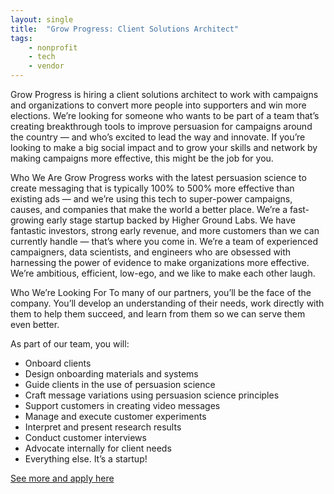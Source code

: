 ```yaml
---
layout: single
title:  "Grow Progress: Client Solutions Architect"
tags: 
    - nonprofit
    - tech
    - vendor
---
```

Grow Progress is hiring a client solutions architect to work with campaigns and organizations to convert more people into supporters and win more elections.
We’re looking for someone who wants to be part of a team that’s creating breakthrough tools to improve persuasion for campaigns around the country — and who’s excited to lead the way and innovate.
If you’re looking to make a big social impact and to grow your skills and network by making campaigns more effective, this might be the job for you.

Who We Are
Grow Progress works with the latest persuasion science to create messaging that is typically 100% to 500% more effective than existing ads — and we’re using this tech to super-power campaigns, causes, and companies that make the world a better place.
We’re a fast-growing early stage startup backed by Higher Ground Labs. We have fantastic investors, strong early revenue, and more customers than we can currently handle — that’s where you come in.
We’re a team of experienced campaigners, data scientists, and engineers who are obsessed with harnessing the power of evidence to make organizations more effective. We’re ambitious, efficient, low-ego, and we like to make each other laugh.

Who We’re Looking For
To many of our partners, you’ll be the face of the company. You’ll develop an understanding of their needs, work directly with them to help them succeed, and learn from them so we can serve them even better.

As part of our team, you will:
* Onboard clients
* Design onboarding materials and systems
* Guide clients in the use of persuasion science
* Craft message variations using persuasion science principles
* Support customers in creating video messages
* Manage and execute customer experiments
* Interpret and present research results
* Conduct customer interviews
* Advocate internally for client needs
* Everything else. It’s a startup!

[See more and apply here](https://grow-progress.workable.com/j/9EE3D3FE49)
